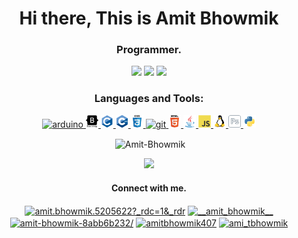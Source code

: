<h1 align="center">Hi there, This is Amit Bhowmik</h1>
<h3 align="center">Programmer.</h3>


<div align="center">
  <img height="50%" width="auto" src ="https://github-readme-stats.vercel.app/api?username=Amit-Bhowmik&show_icons=true&count_private=true&theme=darcula&hide_border=true&bg_color=00000000">
  <img height="50%" width="auto" src ="https://github-readme-stats.vercel.app/api/top-langs/?username=Amit-Bhowmik&layout=compact&hide_border=true&theme=darcula&bg_color=00000000&langs_count=6&exclude_repo=offline-service-sharing-client">
  <img src ="https://github-readme-streak-stats.herokuapp.com?user=Amit-Bhowmik&theme=darcula&hide_border=true&background=FFFFFF00">
  <br>
</div>

<h3 align="center">Languages and Tools:</h3>
<p align="center" color="rgb(36,36,36)"> 
<a href="https://www.arduino.cc/" target="_blank" rel="noreferrer"> <img src="https://cdn.worldvectorlogo.com/logos/arduino-1.svg" alt="arduino" width="20" height="auto"/> </a> 
<a href="https://getbootstrap.com" target="_blank" rel="noreferrer"> <img src="https://raw.githubusercontent.com/devicons/devicon/master/icons/bootstrap/bootstrap-plain-wordmark.svg" alt="bootstrap" width="20" height="auto"/> </a> 
<a href="https://www.cprogramming.com/" target="_blank" rel="noreferrer"> <img src="https://raw.githubusercontent.com/devicons/devicon/master/icons/c/c-original.svg" alt="c" width="20" height="auto"/> </a> 
<a href="https://www.w3schools.com/cpp/" target="_blank" rel="noreferrer"> <img src="https://raw.githubusercontent.com/devicons/devicon/master/icons/cplusplus/cplusplus-original.svg" alt="cplusplus" width="20" height="auto"/> </a> 
<a href="https://www.w3schools.com/css/" target="_blank" rel="noreferrer"> <img src="https://raw.githubusercontent.com/devicons/devicon/master/icons/css3/css3-original-wordmark.svg" alt="css3" width="20" height="auto"/> </a> 
<a href="https://git-scm.com/" target="_blank" rel="noreferrer"> <img src="https://www.vectorlogo.zone/logos/git-scm/git-scm-icon.svg" alt="git" width="20" height="auto"/> </a> 
<a href="https://www.w3.org/html/" target="_blank" rel="noreferrer"> <img src="https://raw.githubusercontent.com/devicons/devicon/master/icons/html5/html5-original-wordmark.svg" alt="html5" width="20" height="auto"/> </a> 
<a href="https://www.java.com" target="_blank" rel="noreferrer"> <img src="https://raw.githubusercontent.com/devicons/devicon/master/icons/java/java-original.svg" alt="java" width="20" height="auto"/> </a> 
<a href="https://developer.mozilla.org/en-US/docs/Web/JavaScript" target="_blank" rel="noreferrer"> <img src="https://raw.githubusercontent.com/devicons/devicon/master/icons/javascript/javascript-original.svg" alt="javascript" width="20" height="auto"/> </a> 
<a href="https://www.linux.org/" target="_blank" rel="noreferrer"> <img src="https://raw.githubusercontent.com/devicons/devicon/master/icons/linux/linux-original.svg" alt="linux" width="20" height="auto"/> </a> 
<a href="https://www.photoshop.com/en" target="_blank" rel="noreferrer"> <img src="https://raw.githubusercontent.com/devicons/devicon/master/icons/photoshop/photoshop-line.svg" alt="photoshop" width="20" height="auto"/> </a> 
<a href="https://www.python.org" target="_blank" rel="noreferrer"> <img src="https://raw.githubusercontent.com/devicons/devicon/master/icons/python/python-original.svg" alt="python" width="20" height="auto"/> </a> 
</p>

<p align="center" width="60%">&nbsp;<img align="center" src="https://github-readme-stats.vercel.app/api?username=Amit-Bhowmik&show_icons=true&locale=en&theme=darcula" alt="Amit-Bhowmik" /></p>

<p align="center" width="60%"><img src="https://github-readme-stats.vercel.app/api/wakatime?username=@amit177&layout=compact&&theme=default&link=https://www.github.com/Amit-Bhowmik/"></p>

<h4 align="center">Connect with me.</h4>
<p align="center">
<a href="https://fb.com/amit.bhowmik.5205622?_rdc=1&_rdr" target="blank"><img align="center" src="https://raw.githubusercontent.com/rahuldkjain/github-profile-readme-generator/master/src/images/icons/Social/facebook.svg" alt="amit.bhowmik.5205622?_rdc=1&_rdr" height="25" width="auto" /></a>
<a href="https://instagram.com/__amit_bhowmik__" target="blank"><img align="center" src="https://raw.githubusercontent.com/rahuldkjain/github-profile-readme-generator/master/src/images/icons/Social/instagram.svg" alt="__amit_bhowmik__" height="25" width="auto" /></a>
<a href="https://linkedin.com/in/amit-bhowmik-8abb6b232/" target="blank"><img align="center" src="https://raw.githubusercontent.com/rahuldkjain/github-profile-readme-generator/master/src/images/icons/Social/linked-in-alt.svg" alt="amit-bhowmik-8abb6b232/" height="25" width="auto" /></a>
<a href="https://www.hackerrank.com/amitbhowmik407" target="blank"><img align="center" src="https://raw.githubusercontent.com/rahuldkjain/github-profile-readme-generator/master/src/images/icons/Social/hackerrank.svg" alt="amitbhowmik407" height="25" width="auto" /></a>
<a href="https://codeforces.com/profile/ami_tbhowmik" target="blank"><img align="center" src="https://raw.githubusercontent.com/rahuldkjain/github-profile-readme-generator/master/src/images/icons/Social/codeforces.svg" alt="ami_tbhowmik" height="25" width="auto" /></a>
</p>



###
